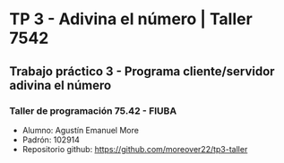# TP 3 - Adivina el número | Taller 7542

## Trabajo práctico 3 - Programa cliente/servidor adivina el número

### Taller de programación 75.42 - FIUBA

- Alumno: Agustín Emanuel More
- Padrón: 102914
- Repositorio github: https://github.com/moreover22/tp3-taller
